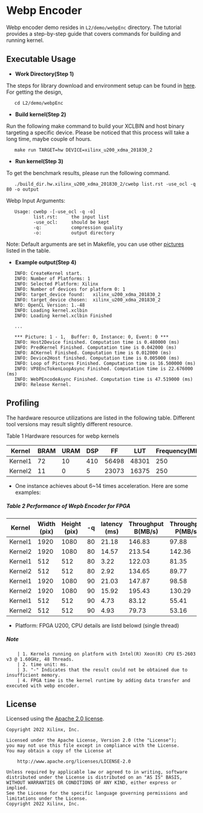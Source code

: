 Webp Encoder
============

Webp encoder demo resides in ``L2/demo/webpEnc`` directory. The tutorial provides a step-by-step guide that covers commands for building and running kernel.

Executable Usage
----------------

* **Work Directory(Step 1)**

The steps for library download and environment setup can be found in [here](https://github.com/Xilinx/Vitis_Libraries/tree/master/codec/L2/demos#building). For getting the design,

```
   cd L2/demo/webpEnc
```   

* **Build kernel(Step 2)**

Run the following make command to build your XCLBIN and host binary targeting a specific device. Please be noticed that this process will take a long time, maybe couple of hours.

```
   make run TARGET=hw DEVICE=xilinx_u200_xdma_201830_2
```   

* **Run kernel(Step 3)**

To get the benchmark results, please run the following command.

```
   ./build_dir.hw.xilinx_u200_xdma_201830_2/cwebp list.rst -use_ocl -q 80 -o output
```   

Webp Input Arguments:

```
   Usage: cwebp -[-use_ocl -q -o]
          list.rst:     the input list
          -use_ocl:     should be kept
          -q:           compression quality
          -o:           output directory
```          

Note: Default arguments are set in Makefile, you can use other [pictures](https://github.com/Xilinx/Vitis_Libraries/tree/master/codec/L2/demos#pictures) listed in the table.

* **Example output(Step 4)** 

```
   INFO: CreateKernel start.
   INFO: Number of Platforms: 1
   INFO: Selected Platform: Xilinx
   INFO: Number of devices for platform 0: 1
   INFO: target_device found:   xilinx_u200_xdma_201830_2
   INFO: target_device chosen:  xilinx_u200_xdma_201830_2
   NFO: OpenCL Version: 1.-48
   INFO: Loading kernel.xclbin
   INFO: Loading kernel.xclbin Finished

   ...

   *** Picture: 1 - 1,  Buffer: 0, Instance: 0, Event: 0 ***
   INFO: Host2Device finished. Computation time is 0.480000 (ms)
   INFO: PredKernel Finished. Computation time is 0.042000 (ms)
   INFO: ACKernel Finished. Computation time is 0.012000 (ms)
   INFO: Device2Host finished. Computation time is 0.005000 (ms)
   INFO: Loop of Pictures Finished. Computation time is 16.500000 (ms)
   INFO: VP8EncTokenLoopAsync Finished. Computation time is 22.676000 (ms)
   INFO: WebPEncodeAsync Finished. Computation time is 47.519000 (ms)
   INFO: Release Kernel.
```   

Profiling
---------

The hardware resource utilizations are listed in the following table.
Different tool versions may result slightly different resource.


Table 1 Hardware resources for webp kernels

|    Kernel    |   BRAM   |   URAM   |    DSP   |    FF    |   LUT   | Frequency(MHz) |
|--------------|----------|----------|----------|----------|---------|----------------|
|    Kernel1   |    72    |    10    |   410    |   56498  |  48301  |      250       |
|    Kernel2   |    11    |    0     |    5     |   23073  |  16375  |      250       |


* One instance achieves about 6~14 times acceleration. Here are some examples:


##### Table 2 Performance of Wepb Encoder for FPGA 

|   Kernel   | Width (pix) | Height (pix) | -q |  latency (ms) |  Throughput B(MB/s) | Throughput P(MB/s) | FPs (fps) |
|------------|-------------|--------------|----|---------------|---------------------|--------------------|-----------|
|   Kernel1  |    1920     |     1080     | 80 |     21.18     |       146.83        |       97.88        |   47.20   |
|   Kernel2  |    1920     |     1080     | 80 |     14.57     |       213.54        |       142.36       |   68.65   |
|   Kernel1  |    512      |     512      | 80 |     3.22      |       122.03        |       81.35        |   310.33  |
|   Kernel2  |    512      |     512      | 80 |     2.92      |       134.65        |       89.77        |   342.43  |
|   Kernel1  |    1920     |     1080     | 90 |     21.03     |       147.87        |       98.58        |   47.54   |
|   Kernel2  |    1920     |     1080     | 90 |     15.92     |       195.43        |       130.29       |   62.83   |
|   Kernel1  |    512      |     512      | 90 |     4.73      |       83.12         |       55.41        |   211.39  |
|   Kernel2  |    512      |     512      | 90 |     4.93      |       79.73         |       53.16        |   202.78  |


* Platform: FPGA U200, CPU details are listd belowd (single thread)

##### Note
```
    | 1. Kernels running on platform with Intel(R) Xeon(R) CPU E5-2603 v3 @ 1.60GHz, 48 Threads.
    | 2. time unit: ms.
    | 3. "-" Indicates that the result could not be obtained due to insufficient memory.
    | 4. FPGA time is the kernel runtime by adding data transfer and executed with webp encoder.
```    

## License

Licensed using the [Apache 2.0 license](https://www.apache.org/licenses/LICENSE-2.0).

    Copyright 2022 Xilinx, Inc.
    
    Licensed under the Apache License, Version 2.0 (the "License");
    you may not use this file except in compliance with the License.
    You may obtain a copy of the License at
    
        http://www.apache.org/licenses/LICENSE-2.0
    
    Unless required by applicable law or agreed to in writing, software
    distributed under the License is distributed on an "AS IS" BASIS,
    WITHOUT WARRANTIES OR CONDITIONS OF ANY KIND, either express or implied.
    See the License for the specific language governing permissions and
    limitations under the License.
    Copyright 2022 Xilinx, Inc.

